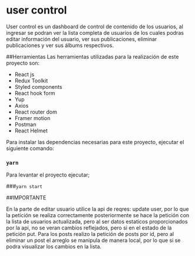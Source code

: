 # user control

User control es un dashboard de control de contenido de los usuarios, al ingresar se podran ver la lista completa de usuarios de los cuales podras editar información del usuario, ver sus publicaciones, eliminar publicaciones y ver sus álbums respectivos.

##Herramientas
Las herramientas utilizadas para la realización de este proyecto son:
- React js
- Redux Toolkit
- Styled components
- React hook form
- Yup
- Axios
- React router dom
- Framer motion
- Postman
- React Helmet

Para instalar las dependencias necesarias para este proyecto, ejecutar el siguiente comando:

### `yarn`

Para levantar el proyecto ejecutar;
 
 ###`yarn start`

##IMPORTANTE

En la parte de editar usuario utilice la api de reqres: update user, por lo que la petición se realiza correctamente posteriormente se hace la petición con la lista de usuarios actualizada, pero al ser datos estaticos proporcionados por la api, no se veran cambios reflejados, pero si en el estado de la petición put.
Para los posts realizo la petición de posts por id, pero al eliminar un post el arreglo se manipula de manera local, por lo que si se podra visualizar los cambios en la lista.
